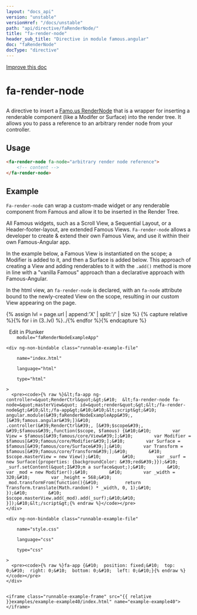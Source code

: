 ```yaml
---
layout: "docs_api"
version: "unstable"
versionHref: "/docs/unstable"
path: "api/directive/faRenderNode/"
title: "fa-render-node"
header_sub_title: "Directive in module famous.angular"
doc: "faRenderNode"
docType: "directive"
---
```


<div class="improve-docs">
  <a href='https://github.com/Famous/famous-angular/edit/master/src/scripts/directives/fa-render-node.js#L1'>
    Improve this doc
  </a>
</div>





<h1 class="api-title">

  fa-render-node



</h1>





A directive to insert a <a href="https://famo.us/docs/core/RenderNode">Famo.us RenderNode</a> that is
a wrapper for inserting a renderable component (like a Modifer or Surface) into the render tree.
It allows you to pass a reference to an arbitrary render node from your controller.






  
<h2 id="usage">Usage</h2>
  
```html
<fa-render-node fa-node="arbitrary render node reference">
    <!-- content -->
</fa-render-node>
```
  
  

  



<h2 id="example">Example</h2><p><code>Fa-render-node</code> can wrap a custom-made widget or any renderable component from Famous and allow it to be inserted in the Render Tree.</p>
<p>All Famous widgets, such as a Scroll View, a Sequential Layout, or a Header-footer-layout, are extended Famous Views.
<code>Fa-render-node</code> allows a developer to create &amp; extend their own Famous View, and use it within their own Famous-Angular app.</p>
<p>In the example below, a Famous View is instantiated on the scope; a Modifier is added to it, and then a Surface is added below.
This approach of creating a View and adding renderables to it with the <code>.add()</code> method is more in line with a &quot;vanilla Famous&quot; approach than a declarative approach with Famous-Angular.</p>
<p>In the html view, an <code>fa-render-node</code> is declared, with an <code>fa-node</code> attribute bound to the newly-created View on the scope, resulting in our custom View appearing on the page.</p>
<p> 

{% assign lvl = page.url | append:'X' | split:'/' | size %}
{% capture relative %}{% for i in (3..lvl) %}../{% endfor %}{% endcapture %}

<div>
  <a ng-click="openPlunkr('{{ relative }}examples/example-example40')" class="btn pull-right">
    <i class="glyphicon glyphicon-edit">&nbsp;</i>
    Edit in Plunker</a>
  <div class="runnable-example" path="examples/example-example40"
      
        module="faRenderNodeExampleApp"
      
  >

   
    <div ng-non-bindable class="runnable-example-file"
      
        name="index.html"
      
        language="html"
      
        type="html"
      
    >
      <pre><code>{% raw %}&lt;fa-app ng-controller=&quot;RenderCtrl&quot;&gt;&#10;  &lt;fa-render-node fa-node=&quot;masterView&quot; id=&quot;render&quot;&gt;&lt;/fa-render-node&gt;&#10;&lt;/fa-app&gt;&#10;&#10;&lt;script&gt;&#10;  angular.module(&#39;faRenderNodeExampleApp&#39;, [&#39;famous.angular&#39;])&#10;      .controller(&#39;RenderCtrl&#39;, [&#39;$scope&#39;, &#39;$famous&#39;,function($scope, $famous) {&#10;&#10;        var View = $famous[&#39;famous/core/View&#39;];&#10;        var Modifier = $famous[&#39;famous/core/Modifier&#39;];&#10;        var Surface = $famous[&#39;famous/core/Surface&#39;];&#10;        var Transform = $famous[&#39;famous/core/Transform&#39;];&#10;        &#10;        $scope.masterView = new View();&#10;        &#10;        var _surf = new Surface({properties: {backgroundColor: &#39;red&#39;}});&#10;        _surf.setContent(&quot;I&#39;m a surface&quot;);&#10;        &#10;        var _mod = new Modifier();&#10;        &#10;        var _width = 320;&#10;        var _height = 568;&#10;        _mod.transformFrom(function(){&#10;          return Transform.translate(Math.random() * _width, 0, 1);&#10;        });&#10;        &#10;        $scope.masterView.add(_mod).add(_surf);&#10;&#10;    }]);&#10;&lt;/script&gt;{% endraw %}</code></pre>
    </div>
  
    <div ng-non-bindable class="runnable-example-file"
      
        name="style.css"
      
        language="css"
      
        type="css"
      
    >
      <pre><code>{% raw %}fa-app {&#10;  position: fixed;&#10;  top: 0;&#10;  right: 0;&#10;  bottom: 0;&#10;  left: 0;&#10;}{% endraw %}</code></pre>
    </div>
  

    <iframe class="runnable-example-frame" src="{{ relative }}examples/example-example40/index.html" name="example-example40"></iframe>
  </div>
</div>


</p>



